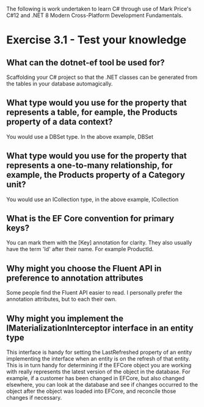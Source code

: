 The following is work undertaken to learn C# through use of Mark Price's C#12 and .NET 8 Modern Cross-Platform Development Fundamentals.  
# Exercise 3.1 - Test your knowledge

## What can the dotnet-ef tool be used for?
Scaffolding your C# project so that the .NET classes can be generated from the tables in your database automagically.
## What type would you use for the property that represents a table, for eample, the Products property of a data context?
You would use a DBSet<YourClass> type. In the above example, DBSet<Products>
## What type would you use for the property that represents a one-to-many relationship, for example, the Products property of a Category unit?
You would use an ICollection<YourClass> type, in the above example, ICollection<Products>
## What is the EF Core convention for primary keys?
You can mark them with the [Key] annotation for clarity. They also usually have the term 'Id' after their name.
For example ProductId.
## Why might you choose the Fluent API in preference to annotation attributes
Some people find the Fluent API easier to read. I personally prefer the annotation attributes, but to each their own.
## Why might you implement the IMaterializationInterceptor interface in an entity type
This interface is handy for setting the LastRefreshed property of an entity implementing the interface when an entity is on
the refresh of that entity. This is in turn handy for determining if the EFCore object you are working with really represents
the latest version of the object in the database. For example, if a customer has been changed in EFCore, but also changed
elsewhere, you can look at the database and see if changes occurred to the object after the object was loaded into EFCore,
and reconcile those changes if necessary. 


